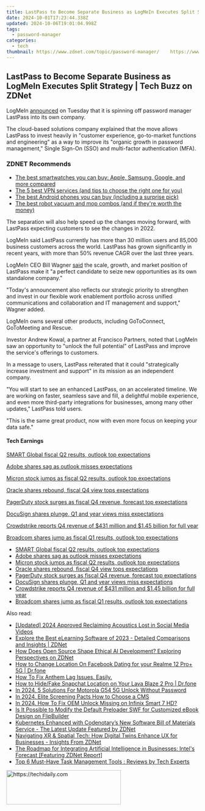 ```yaml
---
title: LastPass to Become Separate Business as LogMeIn Executes Split Strategy | Tech Buzz on ZDNet
date: 2024-10-01T17:23:44.338Z
updated: 2024-10-06T19:01:04.998Z
tags:
  - password-manager
categories:
  - tech
thumbnail: https://www.zdnet.com/topic/password-manager/    https://www.zdnet.com/a/img/resize/d0de05352673131fa05f26f8b6da6ef05a48e0c1/2019/09/16/eaade1dd-03d6-4527-a092-bae69a690068/lastpass.png?width=170&height=128&fit=crop&format=pjpg&auto=webp
---
```


## LastPass to Become Separate Business as LogMeIn Executes Split Strategy | Tech Buzz on ZDNet

LogMeIn [announced](https://www.logmein.com/newsroom/press-release/2021/logmein-set-to-establish-lastpass-as-an-independent-cloud-security-company-amid-strong-market-demand) on Tuesday that it is spinning off password manager LastPass into its own company.

The cloud-based solutions company explained that the move allows LastPass to invest heavily in "customer experience, go-to-market functions and engineering" as a way to improve its "organic growth in password management," Single Sign-On (SSO) and multi-factor authentication (MFA). 

### **ZDNET** Recommends

* [The best smartwatches you can buy: Apple, Samsung, Google, and more compared](https://www.zdnet.com/article/best-smartwatch/)
* [The 5 best VPN services (and tips to choose the right one for you)](https://www.zdnet.com/article/best-vpn/)
* [The best Android phones you can buy (including a surprise pick)](https://www.zdnet.com/article/best-android-phone/)
* [The best robot vacuum and mop combos (and if they're worth the money)](https://www.zdnet.com/article/best-robot-vacuum-mop/)

The separation will also help speed up the changes moving forward, with LastPass expecting customers to see the changes in 2022\. 

LogMeIn said LastPass currently has more than 30 million users and 85,000 business customers across the world. LastPass has grown significantly in recent years, with more than 50% revenue CAGR over the last three years. 

LogMeIn CEO Bill Wagner [said](https://www.logmein.com/newsroom/press-release/2021/logmein-set-to-establish-lastpass-as-an-independent-cloud-security-company-amid-strong-market-demand) the scale, growth, and market position of LastPass make it "a perfect candidate to seize new opportunities as its own standalone company." 

"Today's announcement also reflects our strategic priority to strengthen and invest in our flexible work enablement portfolio across unified communications and collaboration and IT management and support," Wagner added. 

LogMeIn owns several other products, including GoToConnect, GoToMeeting and Rescue. 

Investor Andrew Kowal, a partner at Francisco Partners, noted that LogMeIn saw an opportunity to "unlock the full potential" of LastPass and improve the service's offerings to customers. 

In a message to users, LastPass reiterated that it could "strategically increase investment and support" in its mission as an independent company. 

"You will start to see an enhanced LastPass, on an accelerated timeline. We are working on faster, seamless save and fill, a delightful mobile experience, and even more third-party integrations for businesses, among many other updates," LastPass told users. 

"This is the same great product, now with even more focus on keeping your data safe."

#### Tech Earnings

[SMART Global fiscal Q2 results, outlook top expectations](https://www.zdnet.com/article/smart-global-fiscal-q2-results-outlook-top-expectations/ "SMART Global fiscal Q2 results, outlook top expectations")

[Adobe shares sag as outlook misses expectations](https://www.zdnet.com/article/adobe-shares-sag-as-outlook-misses-expectations-on-halt-of-sales-to-russia/ "Adobe shares sag as outlook misses expectations")

[Micron stock jumps as fiscal Q2 results, outlook top expectations](https://www.zdnet.com/article/micron-stock-jumps-as-fyq2-results-outlook-top-expectations/ "Micron stock jumps as fiscal Q2 results, outlook top expectations")

[Oracle shares rebound, fiscal Q4 view tops expectations](https://www.zdnet.com/article/oracle-shares-drop-as-fiscal-q3-revenue-beats-but-profit-misses-on-equity-investments/ "Oracle shares rebound, fiscal Q4 view tops expectations")

[PagerDuty stock surges as fiscal Q4 revenue, forecast top expectations](https://www.zdnet.com/article/pagerduty-stock-surges-as-fiscal-q4-revenue-forecast-top-expectations/ "PagerDuty stock surges as fiscal Q4 revenue, forecast top expectations")

[DocuSign shares plunge, Q1 and year views miss expectations](https://www.zdnet.com/article/docusign-shares-plunge-fiscal-q4-revenue-beats-q1-revenue-view-misses-expectations/ "DocuSign shares plunge, Q1 and year views miss expectations")

[Crowdstrike reports Q4 revenue of $431 million and $1.45 billion for full year](https://www.zdnet.com/article/crowdstrike-reports-q4-revenue-of-431-million-and-1-45-billion-for-full-year/ "Crowdstrike reports Q4 revenue of $431 million and $1.45 billion for full year")

[Broadcom shares jump as fiscal Q1 results, outlook top expectations](https://www.zdnet.com/article/broadcom-shares-rise-as-fiscal-q1-results-outlook-top-expectations/ "Broadcom shares jump as fiscal Q1 results, outlook top expectations")

* [SMART Global fiscal Q2 results, outlook top expectations](https://www.zdnet.com/article/smart-global-fiscal-q2-results-outlook-top-expectations/ "SMART Global fiscal Q2 results, outlook top expectations")
* [Adobe shares sag as outlook misses expectations](https://www.zdnet.com/article/adobe-shares-sag-as-outlook-misses-expectations-on-halt-of-sales-to-russia/ "Adobe shares sag as outlook misses expectations")
* [Micron stock jumps as fiscal Q2 results, outlook top expectations](https://www.zdnet.com/article/micron-stock-jumps-as-fyq2-results-outlook-top-expectations/ "Micron stock jumps as fiscal Q2 results, outlook top expectations")
* [Oracle shares rebound, fiscal Q4 view tops expectations](https://www.zdnet.com/article/oracle-shares-drop-as-fiscal-q3-revenue-beats-but-profit-misses-on-equity-investments/ "Oracle shares rebound, fiscal Q4 view tops expectations")
* [PagerDuty stock surges as fiscal Q4 revenue, forecast top expectations](https://www.zdnet.com/article/pagerduty-stock-surges-as-fiscal-q4-revenue-forecast-top-expectations/ "PagerDuty stock surges as fiscal Q4 revenue, forecast top expectations")
* [DocuSign shares plunge, Q1 and year views miss expectations](https://www.zdnet.com/article/docusign-shares-plunge-fiscal-q4-revenue-beats-q1-revenue-view-misses-expectations/ "DocuSign shares plunge, Q1 and year views miss expectations")
* [Crowdstrike reports Q4 revenue of $431 million and $1.45 billion for full year](https://www.zdnet.com/article/crowdstrike-reports-q4-revenue-of-431-million-and-1-45-billion-for-full-year/ "Crowdstrike reports Q4 revenue of $431 million and $1.45 billion for full year")
* [Broadcom shares jump as fiscal Q1 results, outlook top expectations](https://www.zdnet.com/article/broadcom-shares-rise-as-fiscal-q1-results-outlook-top-expectations/ "Broadcom shares jump as fiscal Q1 results, outlook top expectations")

<ins class="adsbygoogle"
     style="display:block"
     data-ad-format="autorelaxed"
     data-ad-client="ca-pub-7571918770474297"
     data-ad-slot="1223367746"></ins>

<ins class="adsbygoogle"
     style="display:block"
     data-ad-client="ca-pub-7571918770474297"
     data-ad-slot="8358498916"
     data-ad-format="auto"
     data-full-width-responsive="true"></ins>

<span class="atpl-alsoreadstyle">Also read:</span>
<div><ul>
<li><a href="https://twitter-videos.techidaily.com/updated-2024-approved-reclaiming-acoustics-lost-in-social-media-videos/"><u>[Updated] 2024 Approved Reclaiming Acoustics Lost in Social Media Videos</u></a></li>
<li><a href="https://app-tips.techidaily.com/explore-the-best-elearning-software-of-2023-detailed-comparisons-and-insights-zdnet/"><u>Explore the Best eLearning Software of 2023 - Detailed Comparisons and Insights | ZDNet</u></a></li>
<li><a href="https://app-tips.techidaily.com/how-does-open-source-shape-ethical-ai-development-exploring-perspectives-on-zdnet/"><u>How Does Open Source Shape Ethical AI Development? Exploring Perspectives on ZDNet</u></a></li>
<li><a href="https://location-social.techidaily.com/how-to-change-location-on-facebook-dating-for-your-realme-12-proplus-5g-drfone-by-drfone-virtual-android/"><u>How to Change Location On Facebook Dating for your Realme 12 Pro+ 5G | Dr.fone</u></a></li>
<li><a href="https://graphic-issues.techidaily.com/1719818300815-how-to-fix-anthem-lag-issues-easily/"><u>How To Fix Anthem Lag Issues. Easily.</u></a></li>
<li><a href="https://location-social.techidaily.com/how-to-hidefake-snapchat-location-on-your-lava-blaze-2-pro-drfone-by-drfone-virtual-android/"><u>How to Hide/Fake Snapchat Location on Your Lava Blaze 2 Pro | Dr.fone</u></a></li>
<li><a href="https://android-unlock.techidaily.com/in-2024-5-solutions-for-motorola-g54-5g-unlock-without-password-by-drfone-android/"><u>In 2024, 5 Solutions For Motorola G54 5G Unlock Without Password</u></a></li>
<li><a href="https://youtube-clips.techidaily.com/in-2024-elite-screening-pacts-how-to-choose-a-cms/"><u>In 2024, Elite Screening Pacts How to Choose a CMS</u></a></li>
<li><a href="https://unlock-android.techidaily.com/in-2024-how-to-fix-oem-unlock-missing-on-infinix-smart-7-hd-by-drfone-android/"><u>In 2024, How To Fix OEM Unlock Missing on Infinix Smart 7 HD?</u></a></li>
<li><a href="https://discover-data.techidaily.com/is-it-possible-to-modify-the-default-preloader-swf-for-customized-ebook-design-on-flipbuilder/"><u>Is It Possible to Modify the Default Preloader SWF for Customized eBook Design on FlipBuilder</u></a></li>
<li><a href="https://app-tips.techidaily.com/kubernetes-enhanced-with-codenotarys-new-software-bill-of-materials-service-the-latest-update-featured-by-zdnet/"><u>Kubernetes Enhanced with Codenotary’s New Software Bill of Materials Service - The Latest Update Featured by ZDNet</u></a></li>
<li><a href="https://app-tips.techidaily.com/navigating-xr-and-spatial-tech-how-digital-twins-enhance-ux-for-businesses-insights-from-zdnet/"><u>Navigating XR & Spatial Tech: How Digital Twins Enhance UX for Businesses - Insights From ZDNet</u></a></li>
<li><a href="https://app-tips.techidaily.com/the-roadmap-for-integrating-artificial-intelligence-in-businesses-intels-forecast-featuring-zdnet-report/"><u>The Roadmap for Integrating Artificial Intelligence in Businesses: Intel's Forecast [Featuring ZDNet Report]</u></a></li>
<li><a href="https://app-tips.techidaily.com/top-6-must-have-task-management-tools-reviews-by-tech-experts/"><u>Top 6 Must-Have Task Management Tools : Reviews by Tech Experts</u></a></li>
</ul></div>

<!-- affiliate ads begin -->
<a href="https://united.elfm.net/c/5597632/2139557/4704" target="_top" id="2139557">
  <img src="//a.impactradius-go.com/display-ad/4704-2139557" border="0" alt="https://techidaily.com" width="300" height="90"/>
</a>
<img height="0" width="0" src="https://united.elfm.net/i/5597632/2139557/4704" style="position:absolute;visibility:hidden;" border="0" />
<!-- affiliate ads end -->

